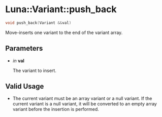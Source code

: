 # Luna::Variant::push_back

```c++
void push_back(Variant &&val)
```

Move-inserts one variant to the end of the variant array. 



## Parameters
* *in* **val**

    The variant to insert. 

## Valid Usage
* The current variant must be an array variant or a null variant. If the current variant is a null variant, it will be converted to an empty array variant before the insertion is performed. 

